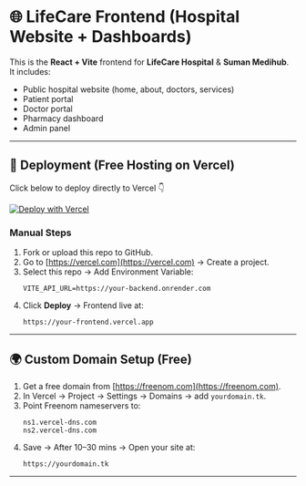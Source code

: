 # 🌐 LifeCare Frontend (Hospital Website + Dashboards)

This is the **React + Vite** frontend for **LifeCare Hospital** & **Suman Medihub**.  
It includes:
- Public hospital website (home, about, doctors, services)
- Patient portal
- Doctor portal
- Pharmacy dashboard
- Admin panel

---

## 🚀 Deployment (Free Hosting on Vercel)

Click below to deploy directly to Vercel 👇

[![Deploy with Vercel](https://vercel.com/button)](https://vercel.com/import)

### Manual Steps
1. Fork or upload this repo to GitHub.
2. Go to [https://vercel.com](https://vercel.com) → Create a project.
3. Select this repo → Add Environment Variable:
   ```env
   VITE_API_URL=https://your-backend.onrender.com
   ```
4. Click **Deploy** → Frontend live at:
   ```
   https://your-frontend.vercel.app
   ```

---

## 🌍 Custom Domain Setup (Free)
1. Get a free domain from [https://freenom.com](https://freenom.com).  
2. In Vercel → Project → Settings → Domains → add `yourdomain.tk`.  
3. Point Freenom nameservers to:
   ```
   ns1.vercel-dns.com
   ns2.vercel-dns.com
   ```
4. Save → After 10–30 mins → Open your site at:
   ```
   https://yourdomain.tk
   ```

---
